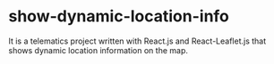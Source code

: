 # show-dynamic-location-info
It is a telematics project written with React.js and React-Leaflet.js that shows dynamic location information on the map.
